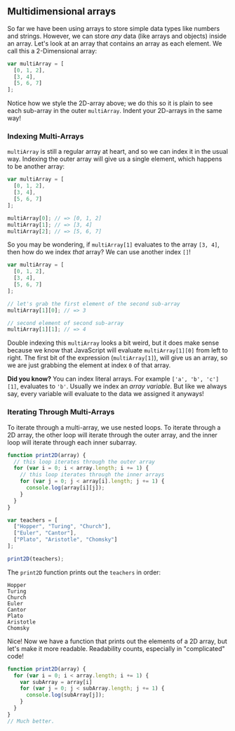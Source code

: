 ## Multidimensional arrays

So far we have been using arrays to store simple data types like numbers and strings.
However, we can store *any* data (like arrays and objects) inside an array. Let's
look at an array that contains an array as each element. We call this a 2-Dimensional
array:

```js
var multiArray = [
  [0, 1, 2],
  [3, 4],
  [5, 6, 7]
];
```

Notice how we style the 2D-array above; we do this so it is plain to see each sub-array
in the outer `multiArray`. Indent your 2D-arrays in the same way!

### Indexing Multi-Arrays

`multiArray` is still a regular array at heart, and so we can index it in the usual
way. Indexing the outer array will give us a single element, which happens to be
another array:

```js
var multiArray = [
  [0, 1, 2],
  [3, 4],
  [5, 6, 7]
];

multiArray[0]; // => [0, 1, 2]
multiArray[1]; // => [3, 4]
multiArray[2]; // => [5, 6, 7]
```

So you may be wondering, if `multiArray[1]` evaluates to the array `[3, 4]`, then
how do we index *that* array? We can use another index `[]`!

```js
var multiArray = [
  [0, 1, 2],
  [3, 4],
  [5, 6, 7]
];

// let's grab the first element of the second sub-array
multiArray[1][0]; // => 3

// second element of second sub-array
multiArray[1][1]; // => 4
```

Double indexing this `multiArray` looks a bit weird, but it does make sense because
we know that JavaScript will evaluate `multiArray[1][0]` from left to right. The first
bit of the expression (`multiArray[1]`), will give us an array, so we are just grabbing
the element at index `0` of that array.

**Did you know?** You can index literal arrays. For example  `['a', 'b', 'c'][1]`,
evaluates to `'b'`. Usually we index an *array variable*. But like we always say,
every variable will evaluate to the data we assigned it anyways!

### Iterating Through Multi-Arrays

To iterate through a multi-array, we use nested loops. To iterate through a 2D array,
the other loop will iterate through the outer array, and the inner loop will iterate
through each inner subarray.

```js
function print2D(array) {
  // this loop iterates through the outer array
  for (var i = 0; i < array.length; i += 1) {
    // this loop iterates through the inner arrays
    for (var j = 0; j < array[i].length; j += 1) {
      console.log(array[i][j]);
    }
  }
}

var teachers = [
  ["Hopper", "Turing", "Church"],
  ["Euler", "Cantor"],
  ["Plato", "Aristotle", "Chomsky"]
];

print2D(teachers);
```

The `print2D` function prints out the `teachers` in order:

```
Hopper
Turing
Church
Euler
Cantor
Plato
Aristotle
Chomsky
```

Nice! Now we have a function that prints out the elements of a 2D array, but let's
make it more readable. Readability counts, especially in "complicated" code!

```js
function print2D(array) {
  for (var i = 0; i < array.length; i += 1) {
    var subArray = array[i]
    for (var j = 0; j < subArray.length; j += 1) {
      console.log(subArray[j]);
    }
  }
}
// Much better.
```
